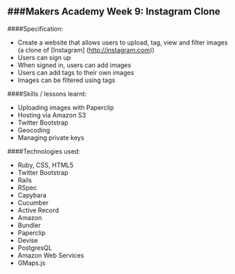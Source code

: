 ###Makers Academy Week 9: Instagram Clone
-----------------------------------------

####Specification:
 * Create a website that allows users to upload, tag, view and filter images (a clone of [Instagram] (http://instagram.com))
  * Users can sign up
  * When signed in, users can add images
  * Users can add tags to their own images
  * Images can be filtered using tags

####Skills / lessons learnt:
 * Uploading images with Paperclip
 * Hosting via Amazon S3
 * Twitter Bootstrap
 * Geocoding
 * Managing private keys

####Technologies used:
 * Ruby, CSS, HTML5
 * Twitter Bootstrap
 * Rails
 * RSpec
 * Capybara
 * Cucumber
 * Active Record
 * Amazon 
 * Bundler
 * Paperclip
 * Devise
 * PostgresQL
 * Amazon Web Services
 * GMaps.js
